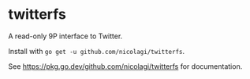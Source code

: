 # twitterfs

A read-only 9P interface to Twitter.

Install with `go get -u github.com/nicolagi/twitterfs`.

See https://pkg.go.dev/github.com/nicolagi/twitterfs for documentation.
